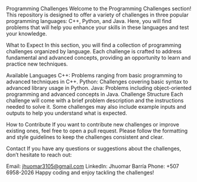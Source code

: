 Programming Challenges
Welcome to the Programming Challenges section! This repository is designed to offer a variety of challenges in three popular programming languages: C++, Python, and Java. Here, you will find problems that will help you enhance your skills in these languages and test your knowledge.

What to Expect
In this section, you will find a collection of programming challenges organized by language. Each challenge is crafted to address fundamental and advanced concepts, providing an opportunity to learn and practice new techniques.

Available Languages
C++: Problems ranging from basic programming to advanced techniques in C++.
Python: Challenges covering basic syntax to advanced library usage in Python.
Java: Problems including object-oriented programming and advanced concepts in Java.
Challenge Structure
Each challenge will come with a brief problem description and the instructions needed to solve it. Some challenges may also include example inputs and outputs to help you understand what is expected.

How to Contribute
If you want to contribute new challenges or improve existing ones, feel free to open a pull request. Please follow the formatting and style guidelines to keep the challenges consistent and clear.

Contact
If you have any questions or suggestions about the challenges, don’t hesitate to reach out:

Email: jhuomar3105@gmail.com
LinkedIn: Jhuomar Barría
Phone: +507 6958-2026
Happy coding and enjoy tackling the challenges!


